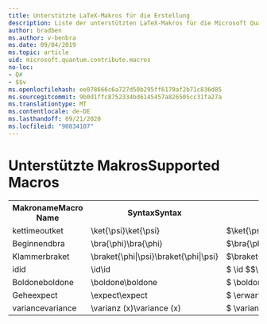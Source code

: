 ```yaml
---
title: Unterstützte LaTeX-Makros für die Erstellung
description: Liste der unterstützten LaTeX-Makros für die Microsoft Quantum Development Kit-Dokumentation.
author: bradben
ms.author: v-benbra
ms.date: 09/04/2019
ms.topic: article
uid: microsoft.quantum.contribute.macros
no-loc:
- Q#
- $$v
ms.openlocfilehash: ee078666c6a727d50b295ff6179af2b71c836d85
ms.sourcegitcommit: 9b0d1ffc8752334bd6145457a826505cc31fa27a
ms.translationtype: MT
ms.contentlocale: de-DE
ms.lasthandoff: 09/21/2020
ms.locfileid: "90834107"
---
```

# <a name="supported-macros"></a><span data-ttu-id="e66ab-103">Unterstützte Makros</span><span class="sxs-lookup"><span data-stu-id="e66ab-103">Supported Macros</span></span>

<table>
<tr><th><span data-ttu-id="e66ab-104">Makroname</span><span class="sxs-lookup"><span data-stu-id="e66ab-104">Macro Name</span></span></th><th><span data-ttu-id="e66ab-105">Syntax</span><span class="sxs-lookup"><span data-stu-id="e66ab-105">Syntax</span></span></th><th><span data-ttu-id="e66ab-106">Ergebnisse</span><span class="sxs-lookup"><span data-stu-id="e66ab-106">Results</span></span></th></tr>
<tr><td><span data-ttu-id="e66ab-107">kettimeout</span><span class="sxs-lookup"><span data-stu-id="e66ab-107">ket</span></span></td><td><span data-ttu-id="e66ab-108">\ket{\psi}</span><span class="sxs-lookup"><span data-stu-id="e66ab-108">\ket{\psi}</span></span></td><td><span data-ttu-id="e66ab-109">$\ket{\psi}$</span><span class="sxs-lookup"><span data-stu-id="e66ab-109">$\ket{\psi}$</span></span></td></tr>
<tr><td><span data-ttu-id="e66ab-110">Beginnend</span><span class="sxs-lookup"><span data-stu-id="e66ab-110">bra</span></span></td><td><span data-ttu-id="e66ab-111">\bra{\phi}</span><span class="sxs-lookup"><span data-stu-id="e66ab-111">\bra{\phi}</span></span></td><td><span data-ttu-id="e66ab-112">$\bra{\phi}$</span><span class="sxs-lookup"><span data-stu-id="e66ab-112">$\bra{\phi}$</span></span></td></tr>
<tr><td><span data-ttu-id="e66ab-113">Klammer</span><span class="sxs-lookup"><span data-stu-id="e66ab-113">braket</span></span></td><td><span data-ttu-id="e66ab-114">\braket{\phi|\psi}</span><span class="sxs-lookup"><span data-stu-id="e66ab-114">\braket{\phi|\psi}</span></span></td><td><span data-ttu-id="e66ab-115">$\braket{\phi|\psi}$</span><span class="sxs-lookup"><span data-stu-id="e66ab-115">$\braket{\phi|\psi}$</span></span></td></tr>
<tr><td><span data-ttu-id="e66ab-116">id</span><span class="sxs-lookup"><span data-stu-id="e66ab-116">id</span></span></td><td><span data-ttu-id="e66ab-117">\id</span><span class="sxs-lookup"><span data-stu-id="e66ab-117">\id</span></span></td><td><span data-ttu-id="e66ab-118">$ \id $</span><span class="sxs-lookup"><span data-stu-id="e66ab-118">$\id$</span></span></td></tr>
<tr><td><span data-ttu-id="e66ab-119">Boldone</span><span class="sxs-lookup"><span data-stu-id="e66ab-119">boldone</span></span></td><td><span data-ttu-id="e66ab-120">\boldone</span><span class="sxs-lookup"><span data-stu-id="e66ab-120">\boldone</span></span></td><td><span data-ttu-id="e66ab-121">$ \boldone $</span><span class="sxs-lookup"><span data-stu-id="e66ab-121">$\boldone$</span></span></td></tr>
<tr><td><span data-ttu-id="e66ab-122">Gehe</span><span class="sxs-lookup"><span data-stu-id="e66ab-122">expect</span></span></td><td><span data-ttu-id="e66ab-123">\expect</span><span class="sxs-lookup"><span data-stu-id="e66ab-123">\expect</span></span></td><td><span data-ttu-id="e66ab-124">$ \erwartet $</span><span class="sxs-lookup"><span data-stu-id="e66ab-124">$\expect$</span></span></td></tr>
<tr><td><span data-ttu-id="e66ab-125">variance</span><span class="sxs-lookup"><span data-stu-id="e66ab-125">variance</span></span></td><td><span data-ttu-id="e66ab-126">\varianz (x)</span><span class="sxs-lookup"><span data-stu-id="e66ab-126">\variance (x)</span></span></td><td><span data-ttu-id="e66ab-127">$ \varianz (x) $</span><span class="sxs-lookup"><span data-stu-id="e66ab-127">$\variance (x)$</span></span></td></tr>
</table>